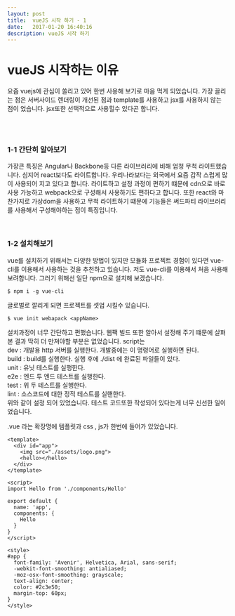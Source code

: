 ```yaml
---
layout: post
title:  vueJS 시작 하기 - 1
date:   2017-01-20 16:40:16
description: vueJS 시작 하기
---
```


# vueJS 시작하는 이유

요즘 vuejs에 관심이 쏠리고 있어 한번 사용해 보기로 마음 먹게 되었습니다.
가장 끌리는 점은 서버사이드 렌더링이 개선된 점과 template를 사용하고 jsx를 사용하지 않는 점이 었습니다.
jsx또한 선택적으로 사용힐수 있다곤 합니다.

<br>
<br>

### 1-1 간단히 알아보기

가장큰 특징은 Angular나 Backbone등 다른 라이브러리에 비해 엄청 무척 라이트했습니다. 심지어 react보다도 라이트합니다.
우리나라보다는 외국에서 요즘 갑작 스럽게 많이 사용되어 지고 있다고 합니다. 라이트하고 설정 과정이 편하기 떄문에 cdn으로 바로 사용
가능하고 webpack으로 구성해서 사용하기도 편하다고 합니다. 또한 react와 마찬가지로 가상dom을 사용하고 무척 라이트하기 떄문에
기능들은 써드파티 라이브러리를 사용해서 구성해야하는 점이 특징입니다.

<br>

### 1-2 설치해보기

vue를 설치하기 위해서는 다양한 방법이 있지만 모듈화 프로젝트 경험이 있다면 vue-cli를 이용해서 사용하는 것을 추천하고 있습니다.
저도 vue-cli를 이용해서 처음 사용해 보려합니다. 그러기 위해선 일단 npm으로 설치해 보겠습니다.
```
$ npm i -g vue-cli
```
글로벌로 깔리게 되면 프로젝트를 셋업 시킬수 있습니다.
```
$ vue init webapack <appName>
```
설치과정이 너무 간단하고 편했습니다. 웹팩 빌드 또한 알아서 설정해 주기 떄문에 살펴본 결과 딱히 더 만져야할 부분은 없었습니다.
script는<br>
dev : 개발용 http 서버를 실행한다. 개발중에는 이 명령어로 실행하면 된다.<br>
build : build를 실행한다. 실행 후에 ./dist 에 완료된 파일들이 있다.<br>
unit : 유닛 테스트를 실행한다.<br>
e2e : 엔드 투 엔드 테스트를 실행한다.<br>
test : 위 두 테스트를 실행한다.<br>
lint : 소스코드에 대한 정적 테스트를 실핸한다.<br>
위와 같이 설정 되어 있었습니다. 테스트 코드또한 작성되어 있다는게 너무 신선한 일이었습니다.


.vue 라는 확장명에 템플릿과 css , js가 한번에 들어가 있었습니다.
```
<template>
  <div id="app">
    <img src="./assets/logo.png">
    <hello></hello>
  </div>
</template>

<script>
import Hello from './components/Hello'

export default {
  name: 'app',
  components: {
    Hello
  }
}
</script>

<style>
#app {
  font-family: 'Avenir', Helvetica, Arial, sans-serif;
  -webkit-font-smoothing: antialiased;
  -moz-osx-font-smoothing: grayscale;
  text-align: center;
  color: #2c3e50;
  margin-top: 60px;
}
</style>
```
